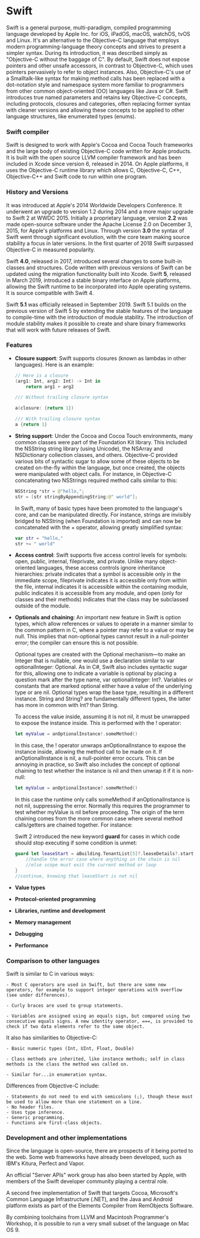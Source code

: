 # Swift

Swift is a general purpose, multi-paradigm, compiled programming language developed by Apple Inc. for iOS, iPadOS, macOS, watchOS, tvOS and Linux.
It's an alternative to the Objective-C language that employs modern programming-language theory concepts and strives to present a simpler syntax.
During its introduction, it was described simply as "Objective-C without the baggage of C".
By default, Swift does not expose pointers and other unsafe accessors, in contrast to Objective-C, which uses pointers pervasively to refer to object instances.
Also, Objective-C's use of a Smalltalk-like syntax for making method calls has been replaced with a dot-notation style and namespace system more familiar to programmers from other common object-oriented (OO) languages like Java or C#. Swift introduces true named parameters and retains key Objective-C concepts, including protocols, closures and categories, often replacing former syntax with cleaner versions and allowing these concepts to be applied to other language structures, like enumerated types (enums).


### Swift compiler

Swift is designed to work with Apple's Cocoa and Cocoa Touch frameworks and the large body of existing Objective-C code written for Apple products.
It is built with the open source LLVM compiler framework and has been included in Xcode since version 6, released in 2014. On Apple platforms, it uses the Objective-C runtime library which allows C, Objective-C, C++, Objective-C++ and Swift code to run within one program. 


### History and Versions

It was introduced at Apple's 2014 Worldwide Developers Conference. It underwent an upgrade to version 1.2 during 2014 and a more major upgrade to Swift 2 at WWDC 2015. Initially a proprietary language, version **2.2** was made open-source software under the Apache License 2.0 on December 3, 2015, for Apple's platforms and Linux.
Through version **3.0** the syntax of Swift went through significant evolution, with the core team making source stability a focus in later versions.
In the first quarter of 2018 Swift surpassed Objective-C in measured popularity.

Swift **4.0**, released in 2017, introduced several changes to some built-in classes and structures. Code written with previous versions of Swift can be updated using the migration functionality built into Xcode.
Swift **5**, released in March 2019, introduced a stable binary interface on Apple platforms, allowing the Swift runtime to be incorporated into Apple operating systems. It is source compatible with Swift 4.

Swift **5.1** was officially released in September 2019. Swift 5.1 builds on the previous version of Swift 5 by extending the stable features of the language to compile-time with the introduction of module stability. The introduction of module stability makes it possible to create and share binary frameworks that will work with future releases of Swift.


### Features

- **Closure support**: Swift supports closures (known as lambdas in other languages). Here is an example:
    ```swift
    // Here is a closure
    (arg1: Int, arg2: Int) -> Int in
        return arg1 + arg2

    /// Without trailing closure syntax

    a(closure: {return 1})

    /// With trailing closure syntax
    a {return 1}
    ```

- **String support**: Under the Cocoa and Cocoa Touch environments, many common classes were part of the Foundation Kit library. This included the NSString string library (using Unicode), the NSArray and NSDictionary collection classes, and others. Objective-C provided various bits of syntactic sugar to allow some of these objects to be created on-the-fly within the language, but once created, the objects were manipulated with object calls. For instance, in Objective-C concatenating two NSStrings required method calls similar to this:
    ```swift
    NSString *str = @"hello,";
    str = [str stringByAppendingString:@" world"];
    ```

    In Swift, many of basic types have been promoted to the language's core, and can be manipulated directly. For instance, strings are invisibly bridged to NSString (when Foundation is imported) and can now be concatenated with the + operator, allowing greatly simplified syntax:

    ```swift
    var str = "hello,"
    str += " world"
    ```

- **Access control**: Swift supports five access control levels for symbols: open, public, internal, fileprivate, and private. Unlike many object-oriented languages, these access controls ignore inheritance hierarchies: private indicates that a symbol is accessible only in the immediate scope, fileprivate indicates it is accessible only from within the file, internal indicates it is accessible within the containing module, public indicates it is accessible from any module, and open (only for classes and their methods) indicates that the class may be subclassed outside of the module.

- **Optionals and chaining**: An important new feature in Swift is option types, which allow references or values to operate in a manner similar to the common pattern in C, where a pointer may refer to a value or may be null. This implies that non-optional types cannot result in a null-pointer error; the compiler can ensure this is not possible.

    Optional types are created with the Optional mechanism—to make an Integer that is nullable, one would use a declaration similar to var optionalInteger: Optional<Int>. As in C#, Swift also includes syntactic sugar for this, allowing one to indicate a variable is optional by placing a question mark after the type name, var optionalInteger: Int?.
    Variables or constants that are marked optional either have a value of the underlying type or are nil. Optional types wrap the base type, resulting in a different instance. String and String? are fundamentally different types, the latter has more in common with Int? than String.

    To access the value inside, assuming it is not nil, it must be unwrapped to expose the instance inside. This is performed with the ! operator:

    ```swift
    let myValue = anOptionalInstance!.someMethod()
    ```

    In this case, the ! operator unwraps anOptionalInstance to expose the instance inside, allowing the method call to be made on it. If anOptionalInstance is nil, a null-pointer error occurs. This can be annoying in practice, so Swift also includes the concept of optional chaining to test whether the instance is nil and then unwrap it if it is non-null:

    ```swift
    let myValue = anOptionalInstance?.someMethod()
    ```

    In this case the runtime only calls someMethod if anOptionalInstance is not nil, suppressing the error. Normally this requires the programmer to test whether myValue is nil before proceeding. The origin of the term chaining comes from the more common case where several method calls/getters are chained together. For instance:

    Swift 2 introduced the new keyword **guard** for cases in which code should stop executing if some condition is unmet:

    ```swift
    guard let leaseStart = aBuilding.TenantList[5]?.leaseDetails?.startDate else {
        //handle the error case where anything in the chain is nil
        //else scope must exit the current method or loop
    }
    //continue, knowing that leaseStart is not nil
    ```

- **Value types**

- **Protocol-oriented programming**

- **Libraries, runtime and development**

- **Memory management**

- **Debugging**

- **Performance**


### Comparison to other languages

Swift is similar to C in various ways:

    - Most C operators are used in Swift, but there are some new operators, for example to support integer operations with overflow (see under differences).

    - Curly braces are used to group statements.

    - Variables are assigned using an equals sign, but compared using two consecutive equals signs. A new identity operator, ===, is provided to check if two data elements refer to the same object.

It also has similarities to Objective-C:

    - Basic numeric types (Int, UInt, Float, Double)

    - Class methods are inherited, like instance methods; self in class methods is the class the method was called on.
    
    - Similar for...in enumeration syntax.

Differences from Objective-C include:

    - Statements do not need to end with semicolons (;), though these must be used to allow more than one statement on a line.
    - No header files.
    - Uses type inference.
    - Generic programming.
    - Functions are first-class objects.


### Development and other implementations

Since the language is open-source, there are prospects of it being ported to the web. Some web frameworks have already been developed, such as IBM's Kitura, Perfect and Vapor.

An official "Server APIs" work group has also been started by Apple, with members of the Swift developer community playing a central role.

A second free implementation of Swift that targets Cocoa, Microsoft's Common Language Infrastructure (.NET), and the Java and Android platform exists as part of the Elements Compiler from RemObjects Software.

By combining toolchains from LLVM and Macintosh Programmer's Workshop, it is possible to run a very small subset of the language on Mac OS 9.